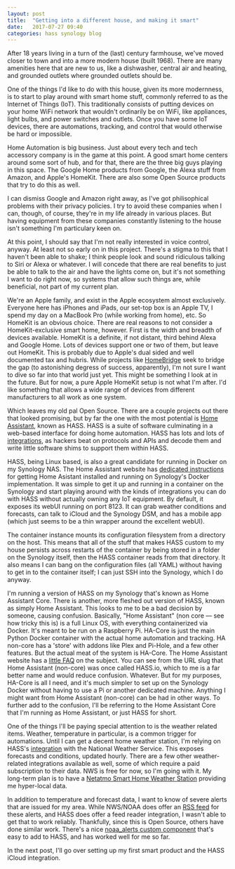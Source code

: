 ```yaml
---
layout: post
title:  "Getting into a different house, and making it smart"
date:   2017-07-27 09:40
categories: hass synology blog
---
```

After 18 years living in a turn of the (last) century farmhouse, we've moved closer to town and into a more modern house (built 1968). There are many amenities here that are new to us, like a dishwasher, central air and heating, and grounded outlets where grounded outlets should be.

One of the things I'd like to do with this house, given its more modernness, is to start to play around with smart home stuff, commonly referred to as the Internet of Things (IoT). This traditionally consists of putting devices on your home WiFi network that wouldn't ordinarily be on WiFi, like appliances, light bulbs, and power switches and outlets. Once you have some IoT devices, there are automations, tracking, and control that would otherwise be hard or impossible. 

Home Automation is big business. Just about every tech and tech accessory company is in the game at this point. A good smart home centers around some sort of hub, and for that, there are the three big guys playing in this space. The Google Home products from Google, the Alexa stuff from Amazon, and Apple's HomeKit. There are also some Open Source products that try to do this as well.

I can dismiss Google and Amazon right away, as I've got philisophical problems with their privacy policies. I try to avoid these companies when I can, though, of course, they're in my life already in various places. But having equipment from these companies constantly listening to the house isn't something I'm particulary keen on.

At this point, I should say that I'm not really interested in voice control, anyway. At least not so early on in this project. There's a stigma to this that I haven't been able to shake; I think people look and sound ridiculous talking to Siri or Alexa or whatever. I will concede that there are real benefits to just be able to talk to the air and have the lights come on, but it's not something I want to do right now, so systems that allow such things are, while beneficial, not part of my current plan.

We're an Apple family, and exist in the Apple ecosystem almost exclusively. Everyone here has iPhones and iPads, our set-top box is an Apple TV, I spend my day on a MacBook Pro (while working from home), etc. So HomeKit is an obvious choice. There are real reasons to not consider a HomeKit-exclusive smart home, however. First is the width and breadth of devices available. HomeKit is a definite, if not distant, third behind Alexa and Google Home. Lots of devices support one or two of them, but leave out HomeKit. This is probably due to Apple's dual sided and well documented tax and hubris. While projects like [HomeBridge](https://homebridge.io) seek to bridge the gap (to astonishing degress of success, apparently), I'm not sure I want to dive so far into that world just yet. This might be something I look at in the future. But for now, a pure Apple HomeKit setup is not what I'm after. I'd like something that allows a wide range of devices from different manufacturers to all work as one system.

Which leaves my old pal Open Source. There are a couple projects out there that looked promising, but by far the one with the most potential is [Home Assistant](https://home-assistant.io), known as HASS. HASS is a suite of software culminating in a web-based interface for doing home automation. HASS has lots and lots of [integrations](https://www.home-assistant.io/integrations/), as hackers beat on protocols and APIs and decode them and write little software shims to support them within HASS.

HASS, being Linux based, is also a great candidate for running in Docker on my Synology NAS. The Home Assistant website has [dedicated instructions](https://www.home-assistant.io/docs/installation/docker/#synology-nas) for getting Home Asistant installed and running on Synology's Docker implementation. It was simple to get it up and running in a container on the Synology and start playing around with the kinds of integrations you can do with HASS without actually owning any IoT equipment. By default, it exposes its webUI running on port 8123. It can grab weather conditions and forecasts, can talk to iCloud and the Synology DSM, and has a mobile app (which just seems to be a thin wrapper around the excellent webUI).

The container instance mounts its configuration filesystem from a directory on the host. This means that all of the stuff that makes HASS custom to my house persists across restarts of the container by being stored in a folder on the Synology itself, then the HASS container reads from that directory. It also means I can bang on the configuration files (all YAML) without having to get in to the container itself; I can just SSH into the Synology, which I do anyway.

I'm running a version of HASS on my Synology that's known as Home Assistant Core. There is another, more fleshed out version of HASS, known as simply Home Assistant. This looks to me to be a bad decision by someone, causing confusion. Basically, "Home Assistant" (non core — see how tricky this is) is a full Linux OS, with everything containerized via Docker. It's meant to be run on a Raspberry Pi. HA-Core is just the main Python Docker container with the actual home automation and tracking. HA non-core has a 'store' with addons like Plex and Pi-Hole, and a few other features. But the actual meat of the system is HA-Core. The Home Assistant website has a [little FAQ](https://www.home-assistant.io/faq/ha-vs-hassio/) on the subject. You can see from the URL slug that Home Assistant (non-core) was once called HASS.io, which to me is a far better name and would reduce confusion. Whatever. But for my purposes, HA-Core is all I need, and it's much simpler to set up on the Synology Docker without having to use a Pi or another dedicated machine. Anything I might want from Home Assistant (non-core) can be had in other ways. To further add to the confusion, I'll be referring to the Home Assistant Core that I'm running as Home Assistant, or just HASS for short.

One of the things I'll be paying special attention to is the weather related items. Weather, temperature in particular, is a common trigger for automations. Until I can get a decent home weather station, I'm relying on HASS's [integration](https://www.home-assistant.io/integrations/nws) with the National Weather Service. This exposes forecasts and conditions, updated hourly. There are a few other weather-related integrations available as well, some of which require a paid subscription to their data. NWS is free for now, so I'm going with it. My long-term plan is to have a [Netatmo Smart Home Weather Station](https://www.netatmo.com/en-us/weather/weatherstation) providing me hyper-local data.

In addition to temperature and forecast data, I want to know of severe alerts that are issued for my area. While NWS/NOAA does offer an [RSS feed](https://alerts.weather.gov) for these alerts, and HASS does offer a feed reader integration, I wasn't able to get that to work reliably. Thankfully, since this is Open Source, others have done similar work. There's a nice [noaa_alerts custom component](https://github.com/dcshoecomp/noaa_alerts) that's easy to add to HASS, and has worked well for me so far.

In the next post, I'll go over setting up my first smart product and the HASS iCloud integration.